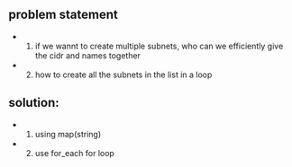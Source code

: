 
## problem statement
* 1. if we wannt to create multiple subnets, who can we efficiently give the cidr and names together

* 2. how to create all the subnets in the list in a loop 

## solution:
* 1. using map(string) 
* 2. use for_each for loop